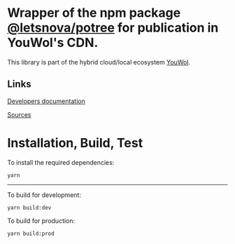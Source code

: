 # Wrapper of the npm package [@letsnova/potree](https://www.npmjs.com/package/@letsnova/potree) for publication in YouWol's CDN.




This library is part of the hybrid cloud/local ecosystem 
[YouWol](https://platform.youwol.com/applications/@youwol/platform/latest).

## Links

[Developers documentation](https://platform.youwol.com/applications/@youwol/cdn-explorer/latest?package=@letsnova/potree)


[Sources](https://github.com/youwol/cdn-externals/tree/master/@letsnova/potree)

# Installation, Build, Test

To install the required dependencies:

```shell
yarn
```
---
To build for development:

```shell
yarn build:dev
```

To build for production:

```shell
yarn build:prod
```
